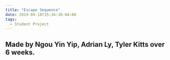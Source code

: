 ```yaml
---
title: "Escape Sequence"
date: 2019-04-18T15:34:30-04:00
tags:
  - Student Project
---
```

Made by Ngou Yin Yip, Adrian Ly, Tyler Kitts over 6 weeks.
---
<script src="{{ site.baseurl }}/assets/unity/EscapeSequence/TemplateData/UnityProgress.js"></script>  
<script src="{{ site.baseurl }}/assets/unity/EscapeSequence/Build/UnityLoader.js"></script>
<script>
  var gameInstance = UnityLoader.instantiate("gameContainer", "{{ site.baseurl }}/assets/unity/EscapeSequence/Build/EscapeSequence.json",{onProgress: UnityProgress});  
</script>
<div class="webgl-content">
  <div id="gameContainer" style="width: 960px; height: 600px"></div>
</div>